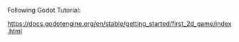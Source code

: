 Following Godot Tutorial:

https://docs.godotengine.org/en/stable/getting_started/first_2d_game/index.html